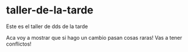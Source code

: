 # taller-de-la-tarde
Este es el taller de dds de la tarde

Aca voy a mostrar que si hago un cambio pasan cosas raras! Vas a tener conflictos!
